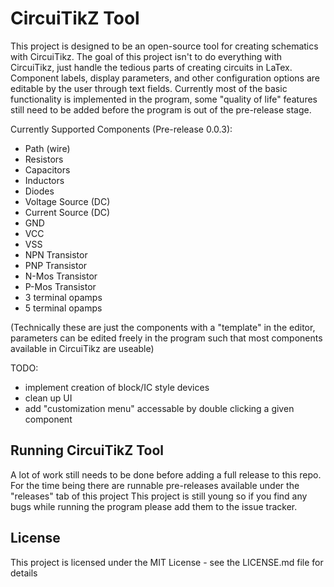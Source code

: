 # CircuiTikZ Tool
This project is designed to be an open-source tool for creating schematics with CircuiTikz. 
The goal of this project isn't to do everything with CircuiTikz, just handle the tedious parts of creating circuits in LaTex. 
Component labels, display parameters, and other configuration options are editable by the user through text fields. 
Currently most of the basic functionality is implemented in the program, some "quality of life" features still need to be added before the program is out of the pre-release stage. 

Currently Supported Components (Pre-release 0.0.3): 
- Path (wire) 
- Resistors
- Capacitors
- Inductors
- Diodes
- Voltage Source (DC)
- Current Source (DC)
- GND
- VCC
- VSS
- NPN Transistor
- PNP Transistor
- N-Mos Transistor
- P-Mos Transistor 
- 3 terminal opamps
- 5 terminal opamps

(Technically these are just the components with a "template" in the editor, parameters can be edited freely in the program such that most components available in CircuiTikz are useable)

TODO: 
- implement creation of block/IC style devices
- clean up UI 
- add "customization menu" accessable by double clicking a given component

## Running CircuiTikZ Tool
A lot of work still needs to be done before adding a full release to this repo.
For the time being there are runnable pre-releases available under the "releases" tab of this project
This project is still young so if you find any bugs while running the program please add them to the issue tracker.

## License
This project is licensed under the MIT License - see the LICENSE.md file for details
